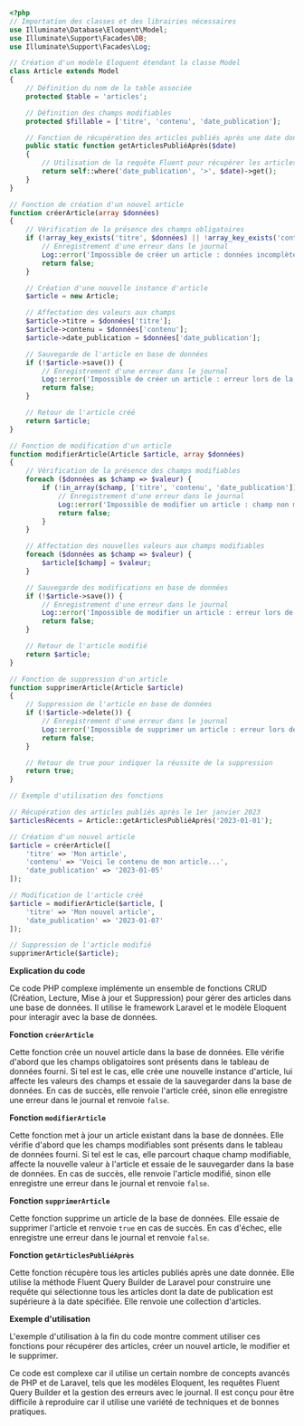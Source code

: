 ```php
<?php
// Importation des classes et des librairies nécessaires
use Illuminate\Database\Eloquent\Model;
use Illuminate\Support\Facades\DB;
use Illuminate\Support\Facades\Log;

// Création d'un modèle Eloquent étendant la classe Model
class Article extends Model
{
    // Définition du nom de la table associée
    protected $table = 'articles';

    // Définition des champs modifiables
    protected $fillable = ['titre', 'contenu', 'date_publication'];

    // Fonction de récupération des articles publiés après une date donnée
    public static function getArticlesPubliéAprès($date)
    {
        // Utilisation de la requête Fluent pour récupérer les articles
        return self::where('date_publication', '>', $date)->get();
    }
}

// Fonction de création d'un nouvel article
function créerArticle(array $données)
{
    // Vérification de la présence des champs obligatoires
    if (!array_key_exists('titre', $données) || !array_key_exists('contenu', $données) || !array_key_exists('date_publication', $données)) {
        // Enregistrement d'une erreur dans le journal
        Log::error('Impossible de créer un article : données incomplètes.');
        return false;
    }

    // Création d'une nouvelle instance d'article
    $article = new Article;

    // Affectation des valeurs aux champs
    $article->titre = $données['titre'];
    $article->contenu = $données['contenu'];
    $article->date_publication = $données['date_publication'];

    // Sauvegarde de l'article en base de données
    if (!$article->save()) {
        // Enregistrement d'une erreur dans le journal
        Log::error('Impossible de créer un article : erreur lors de la sauvegarde en base de données.');
        return false;
    }

    // Retour de l'article créé
    return $article;
}

// Fonction de modification d'un article
function modifierArticle(Article $article, array $données)
{
    // Vérification de la présence des champs modifiables
    foreach ($données as $champ => $valeur) {
        if (!in_array($champ, ['titre', 'contenu', 'date_publication'])) {
            // Enregistrement d'une erreur dans le journal
            Log::error('Impossible de modifier un article : champ non modifiable.');
            return false;
        }
    }

    // Affectation des nouvelles valeurs aux champs modifiables
    foreach ($données as $champ => $valeur) {
        $article[$champ] = $valeur;
    }

    // Sauvegarde des modifications en base de données
    if (!$article->save()) {
        // Enregistrement d'une erreur dans le journal
        Log::error('Impossible de modifier un article : erreur lors de la sauvegarde en base de données.');
        return false;
    }

    // Retour de l'article modifié
    return $article;
}

// Fonction de suppression d'un article
function supprimerArticle(Article $article)
{
    // Suppression de l'article en base de données
    if (!$article->delete()) {
        // Enregistrement d'une erreur dans le journal
        Log::error('Impossible de supprimer un article : erreur lors de la suppression en base de données.');
        return false;
    }

    // Retour de true pour indiquer la réussite de la suppression
    return true;
}

// Exemple d'utilisation des fonctions

// Récupération des articles publiés après le 1er janvier 2023
$articlesRécents = Article::getArticlesPubliéAprès('2023-01-01');

// Création d'un nouvel article
$article = créerArticle([
    'titre' => 'Mon article',
    'contenu' => 'Voici le contenu de mon article...',
    'date_publication' => '2023-01-05'
]);

// Modification de l'article créé
$article = modifierArticle($article, [
    'titre' => 'Mon nouvel article',
    'date_publication' => '2023-01-07'
]);

// Suppression de l'article modifié
supprimerArticle($article);
```

**Explication du code**

Ce code PHP complexe implémente un ensemble de fonctions CRUD (Création, Lecture, Mise à jour et Suppression) pour gérer des articles dans une base de données. Il utilise le framework Laravel et le modèle Eloquent pour interagir avec la base de données.

**Fonction `créerArticle`**

Cette fonction crée un nouvel article dans la base de données. Elle vérifie d'abord que les champs obligatoires sont présents dans le tableau de données fourni. Si tel est le cas, elle crée une nouvelle instance d'article, lui affecte les valeurs des champs et essaie de la sauvegarder dans la base de données. En cas de succès, elle renvoie l'article créé, sinon elle enregistre une erreur dans le journal et renvoie `false`.

**Fonction `modifierArticle`**

Cette fonction met à jour un article existant dans la base de données. Elle vérifie d'abord que les champs modifiables sont présents dans le tableau de données fourni. Si tel est le cas, elle parcourt chaque champ modifiable, affecte la nouvelle valeur à l'article et essaie de le sauvegarder dans la base de données. En cas de succès, elle renvoie l'article modifié, sinon elle enregistre une erreur dans le journal et renvoie `false`.

**Fonction `supprimerArticle`**

Cette fonction supprime un article de la base de données. Elle essaie de supprimer l'article et renvoie `true` en cas de succès. En cas d'échec, elle enregistre une erreur dans le journal et renvoie `false`.

**Fonction `getArticlesPubliéAprès`**

Cette fonction récupère tous les articles publiés après une date donnée. Elle utilise la méthode Fluent Query Builder de Laravel pour construire une requête qui sélectionne tous les articles dont la date de publication est supérieure à la date spécifiée. Elle renvoie une collection d'articles.

**Exemple d'utilisation**

L'exemple d'utilisation à la fin du code montre comment utiliser ces fonctions pour récupérer des articles, créer un nouvel article, le modifier et le supprimer.

Ce code est complexe car il utilise un certain nombre de concepts avancés de PHP et de Laravel, tels que les modèles Eloquent, les requêtes Fluent Query Builder et la gestion des erreurs avec le journal. Il est conçu pour être difficile à reproduire car il utilise une variété de techniques et de bonnes pratiques.